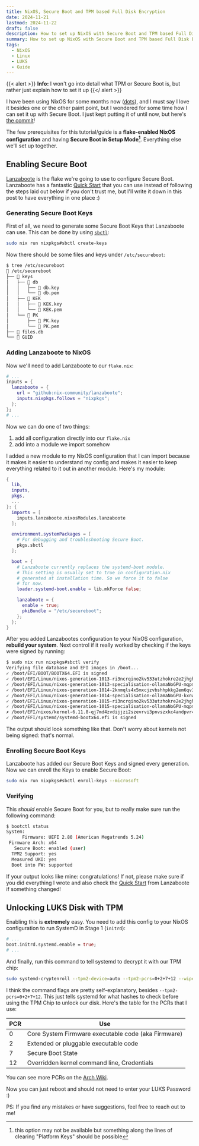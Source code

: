 ```yaml
---
title: NixOS, Secure Boot and TPM based Full Disk Encryption
date: 2024-11-21
lastmod: 2024-11-22
draft: false
description: How to set up NixOS with Secure Boot and TPM based Full Disk Encryption (LUKS)
summary: How to set up NixOS with Secure Boot and TPM based Full Disk Encryption (LUKS)
tags:
  - NixOS
  - Linux
  - LUKS
  - Guide
---
```


{{< alert >}}
**Info:** I won't go into detail what TPM or Secure Boot is, but rather just
explain how to set it up
{{</ alert >}}

I have been using NixOS for some months now
([dots](https://github.com/MrSom3body/dotfiles)), and I must say I love it
besides one or the other paint point, but I wondered for some time how I
can set it up with Secure Boot. I just kept putting it of until now, but here's
[the commit](https://github.com/MrSom3body/dotfiles/commit/7f6555a518dde45201cc9a3811b8264b57e7e031)!

The few prerequisites for this tutorial/guide is a **flake-enabled NixOS
configuration** and having **Secure Boot in Setup Mode[^1]**. Everything else
we'll set up together.

[^1]:
    this option may not be available but something along the lines of clearing
    "Platform Keys" should be possible

## Enabling Secure Boot

[Lanzaboote](https://github.com/nix-community/lanzaboote) is the flake we're
going to use to configure Secure Boot. Lanzaboote has a fantastic [Quick
Start](https://github.com/nix-community/lanzaboote/blob/master/docs/QUICK_START.md)
that you can use instead of following the steps laid out below if you don't
trust me, but I'll write it down in this post to have everything in one place :)

### Generating Secure Boot Keys

First of all, we need to generate some Secure Boot
Keys that Lanzaboote can use. This can be done by using
[`sbctl`](https://search.nixos.org/packages?channel=unstable&show=sbctl&query=sbctl):

```sh
sudo nix run nixpkgs#sbctl create-keys
```

Now there should be some files and keys under `/etc/secureboot`:

```bash
$ tree /etc/secureboot
 /etc/secureboot
├──  keys
│   ├──  db
│   │   ├──  db.key
│   │   └──  db.pem
│   ├──  KEK
│   │   ├──  KEK.key
│   │   └──  KEK.pem
│   └──  PK
│       ├──  PK.key
│       └──  PK.pem
├──  files.db
└──  GUID
```

### Adding Lanzaboote to NixOS

Now we'll need to add Lanzaboote to our `flake.nix`:

```nix
# ...
inputs = {
  lanzaboote = {
    url = "github:nix-community/lanzaboote";
    inputs.nixpkgs.follows = "nixpkgs";
  };
};
# ...
```

Now we can do one of two things:

1. add all configuration directly into our `flake.nix`
2. add into a module we import somehow

I added a new module to my NixOS configuration that I can import because it
makes it easier to understand my config and makes it easier to keep everything
related to it out in another module. Here's my module:

```nix
{
  lib,
  inputs,
  pkgs,
  ...
}: {
  imports = [
    inputs.lanzaboote.nixosModules.lanzaboote
  ];

  environment.systemPackages = [
    # For debugging and troubleshooting Secure Boot.
    pkgs.sbctl
  ];

  boot = {
    # Lanzaboote currently replaces the systemd-boot module.
    # This setting is usually set to true in configuration.nix
    # generated at installation time. So we force it to false
    # for now.
    loader.systemd-boot.enable = lib.mkForce false;

    lanzaboote = {
      enable = true;
      pkiBundle = "/etc/secureboot";
    };
  };
}
```

After you added Lanzabootes configuration to your NixOS configuration, **rebuild
your system**. Next control if it really worked by checking if the keys were
signed by running:

```sh
$ sudo nix run nixpkgs#sbctl verify
Verifying file database and EFI images in /boot...
✓ /boot/EFI/BOOT/BOOTX64.EFI is signed
✓ /boot/EFI/Linux/nixos-generation-1013-ri3ncrqino2kv533utzhokre2e2jhghprn2g7x5k23336vvgniwa.efi is signed
✓ /boot/EFI/Linux/nixos-generation-1013-specialisation-ollamaNoGPU-mqpm5ulo76adzgn4rlk57q2hmy5756zkjkqghuc33uum73jog25q.efi is signed
✓ /boot/EFI/Linux/nixos-generation-1014-2knmqls4x5mxcjzvbshhpkkg2em6qv3itnqdnvuspb6ipj2xhyaa.efi is signed
✓ /boot/EFI/Linux/nixos-generation-1014-specialisation-ollamaNoGPU-kxnw4ou7ewmh5ganp4crgxnbax7zljplvoe46ifkisrvcnt5qpmq.efi is signed
✓ /boot/EFI/Linux/nixos-generation-1015-ri3ncrqino2kv533utzhokre2e2jhghprn2g7x5k23336vvgniwa.efi is signed
✓ /boot/EFI/Linux/nixos-generation-1015-specialisation-ollamaNoGPU-mqpm5ulo76adzgn4rlk57q2hmy5756zkjkqghuc33uum73jog25q.efi is signed
✗ /boot/EFI/nixos/kernel-6.11.8-qj7md4zvdijjzi2szevrvi3pnvszxkc4andpvr4aqxzmdcebysoa.efi is not signed
✓ /boot/EFI/systemd/systemd-bootx64.efi is signed
```

The output should look something like that. Don't worry about kernels not being
signed: that's normal.

### Enrolling Secure Boot Keys

Lanzaboote has added our Secure Boot Keys and signed every generation. Now we
can enroll the Keys to enable Secure Boot:

```sh
sudo nix run nixpkgs#sbctl enroll-keys --microsoft
```

### Verifying

This _should_ enable Secure Boot for you, but to really make sure run the
following command:

```sh
$ bootctl status
System:
      Firmware: UEFI 2.80 (American Megatrends 5.24)
 Firmware Arch: x64
   Secure Boot: enabled (user)
  TPM2 Support: yes
  Measured UKI: yes
  Boot into FW: supported
```

If your output looks like mine: congratulations! If not, please
make sure if you did everything I wrote and also check the [Quick
Start](https://github.com/nix-community/lanzaboote/blob/master/docs/QUICK_START.md)
from Lanzaboote if something changed!

## Unlocking LUKS Disk with TPM

Enabling this is **extremely** easy. You need to add this config to your NixOS
configuration to run SystemD in Stage 1 (`initrd`):

```nix
# ...
boot.initrd.systemd.enable = true;
# ...
```

And finally, run this command to tell systemd to decrypt it with our TPM chip:

```sh
sudo systemd-cryptenroll --tpm2-device=auto --tpm2-pcrs=0+2+7+12 --wipe-slot=tpm2 <disk>
```

I think the command flags are pretty self-explanatory, besides
`--tpm2-pcrs=0+2+7+12`. This just tells systemd for what hashes to check before
using the TPM Chip to unlock our disk. Here's the table for the PCRs that I use:

| PCR | Use                                                 |
| --- | --------------------------------------------------- |
| 0   | Core System Firmware executable code (aka Firmware) |
| 2   | Extended or pluggable executable code               |
| 7   | Secure Boot State                                   |
| 12  | Overridden kernel command line, Credentials         |

You can see more PCRs on the
[Arch Wiki](https://wiki.archlinux.org/title/Trusted_Platform_Module#Accessing_PCR_registers).

Now you can just reboot and should not need to enter your LUKS Password :)

PS: If you find any mistakes or have suggestions, feel free to reach out to me!
